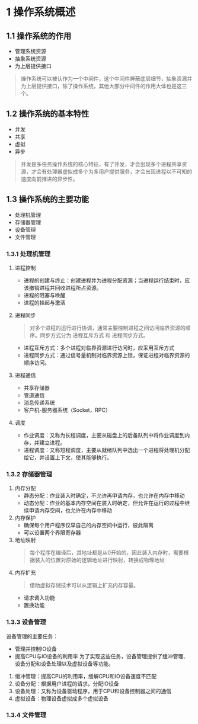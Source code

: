 # 1 操作系统概述
## 1.1 操作系统的作用

- 管理系统资源
- 抽象系统资源
- 为上层提供接口

> 操作系统可以被认作为一个中间件，这个中间件屏蔽底层细节，抽象资源并为上层提供接口，除了操作系统，其他大部分中间件的作用大体也是这三个。

## 1.2 操作系统的基本特性
- 并发
- 共享
- 虚拟
- 异步

> 并发是多任务操作系统的核心特征，有了并发，才会出现多个进程共享资源，才会有处理器虚拟成多个为多用户提供服务，才会出现进程以不可知的速度向前推进的异步性。

## 1.3 操作系统的主要功能
- 处理机管理
- 存储器管理
- 设备管理
- 文件管理

### 1.3.1 处理机管理
1. 进程控制
    - 进程的创建与终止：创建进程并为进程分配资源；当进程运行结束时，应该撤销进程并回收进程所占资源。
    - 进程的阻塞与唤醒
    - 进程的挂起与激活
2. 进程同步
    > 对多个进程的运行进行协调，通常主要控制进程之间访问临界资源的顺序。同步方式分为 进程互斥方式 和 进程同步方式。
    - 进程互斥方式：多个进程对临界资源进行访问时，应采用互斥方式 
    - 进程同步方式：通过信号量机制对临界资源上锁，保证进程对临界资源的顺序访问。

3. 进程通信
    - 共享存储器
    - 管道通信
    - 消息传递系统
    - 客户机-服务器系统（Socket，RPC）
  
4. 调度
    - 作业调度：又称为长程调度，主要从磁盘上的后备队列中将作业调度到内存，并建立进程。   
    - 进程调度：又称短程调度，主要从就绪队列中选出一个进程将处理机分配给它，并设置上下文，使其能够执行。
  
### 1.3.2 存储器管理

1. 内存分配
     - 静态分配：作业装入时确定，不允许再申请内存，也允许在内存中移动
     - 动态分配：作业的基本内存空间在装入时确定，但允许在运行的过程中继续申请内存空间，也允许在内存中移动
2. 内存保护
    - 确保每个用户程序仅早自己的内存空间中运行，彼此隔离
    - 可以设置两个界限寄存器
3. 地址映射
    > 每个程序在编译后，其地址都是从0开始的，因此装入内存时，需要根据装入的位置对原始的逻辑地址进行映射，转换成物理地址
4. 内存扩充
    > 借助虚拟存储技术可以从逻辑上扩充内存容量。
    - 请求调入功能
    - 置换功能

### 1.3.3 设备管理

设备管理的主要任务：
- 管理并控制IO设备
- 提高CPU与IO设备的利用率
为了实现这些任务，设备管理提供了缓冲管理、设备分配和设备处理以及虚拟设备等功能。

1. 缓冲管理：提高CPU的利用率，缓解CPU和IO设备速度不匹配
2. 设备分配：根据用户进程的请求，分配IO设备
3. 设备处理：又称为设备驱动程序，用于CPU和设备控制器之间的通信
4. 虚拟设备：物理设备虚拟成多个虚拟设备

### 1.3.4 文件管理
